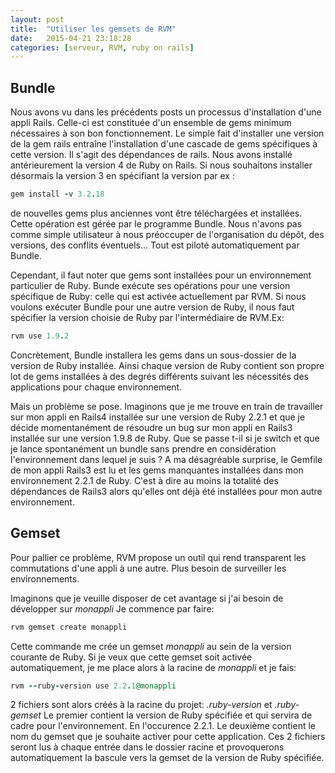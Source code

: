 ```yaml
---
layout: post
title:  "Utiliser les gemsets de RVM"
date:   2015-04-21 23:18:28
categories: [serveur, RVM, ruby on rails]
---
```


Bundle
------

Nous avons vu dans les précédents posts un processus d'installation d'une appli 
Rails.
Celle-ci est constituée d'un ensemble de gems minimum nécessaires à son bon 
fonctionnement.
Le simple fait d'installer une version de la gem rails entraîne l'installation 
d'une cascade de gems spécifiques à cette version.
Il s'agit des dépendances de rails. 
Nous avons installé antérieurement la version 4 de Ruby on Rails. 
Si nous souhaitons installer désormais la version 3 en spécifiant la version 
par ex :

``` ruby
gem install -v 3.2.18
```
de nouvelles gems plus anciennes vont être téléchargées et installées. Cette 
opération est gérée par le programme Bundle. Nous n'avons pas comme simple utilisateur à nous 
préoccuper de l'organisation du dépôt, des  versions, des conflits éventuels... Tout est piloté automatiquement par Bundle.

Cependant, il faut noter que gems sont installées pour un environnement particulier de Ruby. Bunde exécute ses opérations pour une version spécifique de Ruby: celle qui est activée actuellement par RVM. Si nous voulons exécuter Bundle pour une autre version de Ruby, il nous faut spécifier la version choisie de Ruby par l'intermédiaire de RVM.Ex:

``` ruby
rvm use 1.9.2
```

Concrètement, Bundle installera les gems dans un sous-dossier de la version de Ruby installée. Ainsi chaque version de Ruby  contient son propre lot de gems installées à des degrés différents suivant les nécessités des applications pour chaque environnement.

Mais un problème se pose. Imaginons que je me trouve en train de travailler sur mon appli en  Rails4 installée sur une version de Ruby 2.2.1 et que je décide momentanément de résoudre un bug sur mon appli en Rails3 installée sur une version 1.9.8 de Ruby. Que se passe t-il si je switch et que je lance spontanément un bundle sans prendre en considération l'environnement dans lequel je suis ? 
A ma désagréable surprise, le Gemfile de mon appli Rails3 est lu et les gems manquantes installées dans mon environnement 2.2.1 de Ruby. C'est à dire au moins la totalité des dépendances de Rails3 alors qu'elles ont déjà été installées pour mon autre environnement.

Gemset
------

Pour pallier ce problème, RVM propose un outil qui rend transparent les commutations d'une appli à une autre. Plus besoin de surveiller les environnements.

Imaginons que je veuille disposer de cet avantage si j'ai besoin de développer sur _monappli_
Je commence par faire:

``` ruby
rvm gemset create monappli
```

Cette commande me crée un gemset _monappli_ au sein de la version courante de Ruby.
Si je veux que cette gemset soit activée automatiquement, je me place alors à la racine de _monappli_ et je fais:

``` ruby
rvm --ruby-version use 2.2.1@monappli
```

2 fichiers sont alors créés à la racine du projet: _.ruby-version_ et _.ruby-gemset_
Le premier contient la version de Ruby spécifiée et qui servira de cadre pour l'environnement. En l'occurence 2.2.1.
Le deuxième contient le nom du gemset que je souhaite activer pour cette application.
Ces 2 fichiers seront lus à chaque entrée dans le dossier racine et provoquerons automatiquement la bascule vers la gemset de la version de Ruby spécifiée.